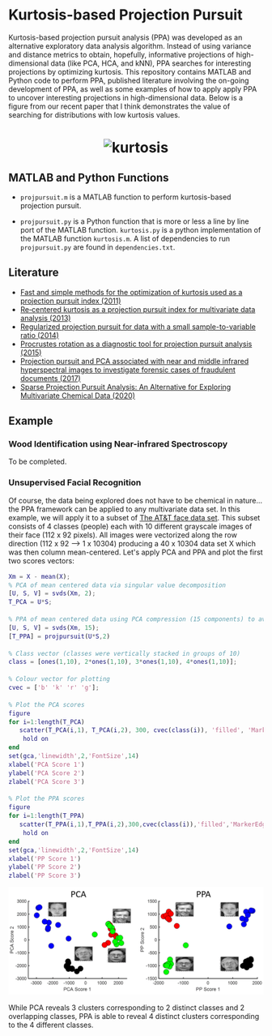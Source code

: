 Kurtosis-based Projection Pursuit
======

Kurtosis-based projection pursuit analysis (PPA) was developed as an alternative exploratory data analysis algorithm. Instead of using variance and distance metrics to obtain, hopefully, informative projections of high-dimensional data (like PCA, HCA, and kNN), PPA searches for interesting projections by optimizing kurtosis. This repository contains MATLAB and Python code to perform PPA, published literature involving the on-going development of PPA, as well as some examples of how to apply apply PPA to uncover interesting projections in high-dimensional data. Below is a figure from our recent paper that I think demonstrates the value of searching for distributions with low kurtosis values.

<h1 align="center">
<img src="https://S-Driscoll.github.io/img/dist.png" alt="kurtosis" width="500"/>
</h1>


MATLAB and Python Functions 
----------

* `projpursuit.m` is a MATLAB function to perform kurtosis-based projection pursuit.

* `projpursuit.py` is a Python function that is more or less a line by line port of the MATLAB function. `kurtosis.py` is a python implementation of the MATLAB function `kurtosis.m`. A list of dependencies to run `projpursuit.py` are found in `dependencies.txt`. 

Literature
----------

* [Fast and simple methods for the optimization of kurtosis used as a projection pursuit index (2011)](https://doi.org/10.1016/j.aca.2011.08.006)
* [Re‐centered kurtosis as a projection pursuit index for multivariate data analysis (2013)](https://doi.org/10.1002/cem.2568)
* [Regularized projection pursuit for data with a small sample-to-variable ratio (2014)](https://link.springer.com/article/10.1007/s11306-013-0612-z)
* [Procrustes rotation as a diagnostic tool for projection pursuit analysis (2015)](https://doi.org/10.1016/j.aca.2015.03.006)
* [Projection pursuit and PCA associated with near and middle infrared hyperspectral images to investigate forensic cases of fraudulent documents (2017)](https://doi.org/10.1016/j.microc.2016.10.024)
* [Sparse Projection Pursuit Analysis: An Alternative for Exploring Multivariate Chemical Data (2020)](https://pubs.acs.org/doi/abs/10.1021/acs.analchem.9b03166)

Example
----------

### Wood Identification using Near-infrared Spectroscopy
To be completed.
### Unsupervised Facial Recognition
Of course, the data being explored does not have to be chemical in nature... the PPA framework can be applied to any multivariate data set. In this example, we will apply it to a subset of [The AT&T face data set](https://git-disl.github.io/GTDLBench/datasets/att_face_dataset/). This subset consists of 4 classes (people) each with 10 different grayscale images of their face (112 x 92 pixels). All images were vectorized along the row direction (112 x 92 --> 1 x 10304) producing a 40 x 10304 data set X which was then column mean-centered. Let's apply PCA and PPA and plot the first two scores vectors:

```matlab
Xm = X - mean(X);
% PCA of mean centered data via singular value decomposition
[U, S, V] = svds(Xm, 2);
T_PCA = U*S;

% PPA of mean centered data using PCA compression (15 components) to avoid PPA finding spurious low kurtosis values
[U, S, V] = svds(Xm, 15);
[T_PPA] = projpursuit(U*S,2)

% Class vector (classes were vertically stacked in groups of 10)
class = [ones(1,10), 2*ones(1,10), 3*ones(1,10), 4*ones(1,10)];

% Colour vector for plotting
cvec = ['b' 'k' 'r' 'g'];

% Plot the PCA scores
figure
for i=1:length(T_PCA)
   scatter(T_PCA(i,1), T_PCA(i,2), 300, cvec(class(i)), 'filled', 'MarkerEdgeColor','black') 
    hold on
end
set(gca,'linewidth',2,'FontSize',14)
xlabel('PCA Score 1')
ylabel('PCA Score 2')
zlabel('PCA Score 3')

% Plot the PPA scores
figure
for i=1:length(T_PPA)
   scatter(T_PPA(i,1),T_PPA(i,2),300,cvec(class(i)),'filled','MarkerEdgeColor','black') 
    hold on
end
set(gca,'linewidth',2,'FontSize',14)
xlabel('PP Score 1')
ylabel('PP Score 2')
zlabel('PP Score 3')
```
![PCA vs PPA](https://github.com/S-Driscoll/Projection-pursuit/blob/master/common/images/PCA_PPA.PNG)

While PCA reveals 3 clusters corresponding to 2 distinct classes and 2 overlapping classes, PPA is able to reveal 4 distinct clusters corresponding to the 4 different classes.
